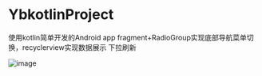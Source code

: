 # YbkotlinProject
使用kotlin简单开发的Android app fragment+RadioGroup实现底部导航菜单切换，recyclerview实现数据展示 下拉刷新

![image](https://github.com/yb801925/YbkotlinProject/blob/master/1535595335247.gif)
